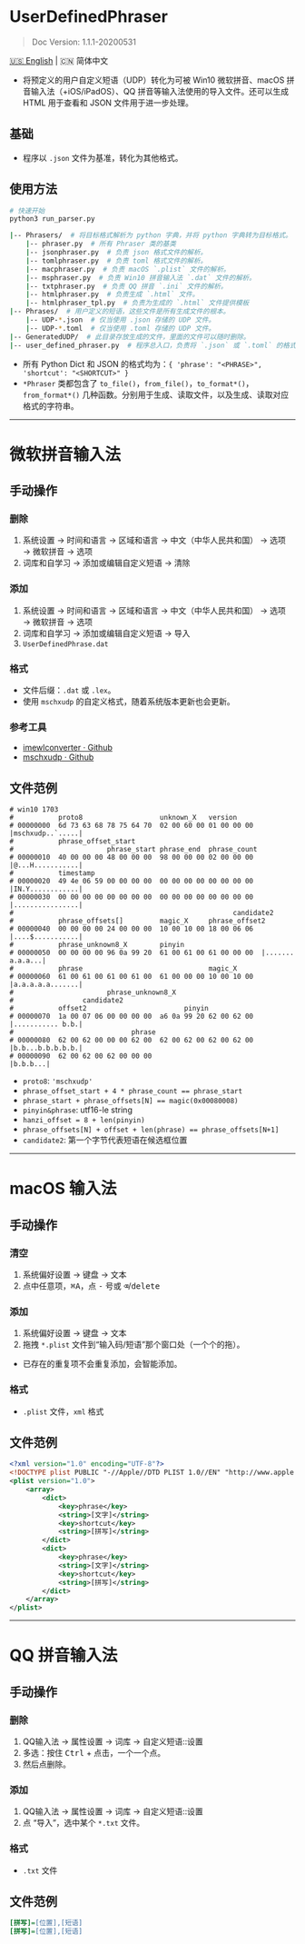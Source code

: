 # UserDefinedPhraser
> Doc Version: 1.1.1-20200531

[🇺🇸 English](README.md) | 🇨🇳 简体中文

* 将预定义的用户自定义短语（UDP）转化为可被 Win10 微软拼音、macOS 拼音输入法（+iOS/iPadOS）、QQ 拼音等输入法使用的导入文件。还可以生成 HTML 用于查看和 JSON 文件用于进一步处理。

## 基础
* 程序以 `.json` 文件为基准，转化为其他格式。

## 使用方法

```py
# 快速开始
python3 run_parser.py
```

```sh
|-- Phrasers/  # 将目标格式解析为 python 字典，并将 python 字典转为目标格式。
    |-- phraser.py  # 所有 Phraser 类的基类
    |-- jsonphraser.py  # 负责 json 格式文件的解析。
    |-- tomlphraser.py  # 负责 toml 格式文件的解析。
    |-- macphraser.py  # 负责 macOS `.plist` 文件的解析。
    |-- msphraser.py  # 负责 Win10 拼音输入法 `.dat` 文件的解析。
    |-- txtphraser.py  # 负责 QQ 拼音 `.ini` 文件的解析。
    |-- htmlphraser.py  # 负责生成 `.html` 文件。
    |-- htmlphraser_tpl.py  # 负责为生成的 `.html` 文件提供模板
|-- Phrases/  # 用户定义的短语，这些文件是所有生成文件的根本。
    |-- UDP-*.json  # 仅当使用 .json 存储的 UDP 文件。
    |-- UDP-*.toml  # 仅当使用 .toml 存储的 UDP 文件。
|-- GeneratedUDP/  # 此目录存放生成的文件，里面的文件可以随时删除。
|-- user_defined_phraser.py  # 程序总入口，负责将 `.json` 或 `.toml` 的格式转为其他格式。
```

* 所有 Python Dict 和 JSON 的格式均为：`{ 'phrase': "<PHRASE>", 'shortcut': "<SHORTCUT>" }`
* `*Phraser` 类都包含了 `to_file()`，`from_file()`，`to_format*()`，`from_format*()` 几种函数。分别用于生成、读取文件，以及生成、读取对应格式的字符串。

************

# 微软拼音输入法
## 手动操作
### 删除
1. 系统设置 → 时间和语言 → 区域和语言 → 中文（中华人民共和国） → 选项 → 微软拼音 → 选项
2. 词库和自学习 → 添加或编辑自定义短语 → 清除

### 添加
1. 系统设置 → 时间和语言 → 区域和语言 → 中文（中华人民共和国） → 选项 → 微软拼音 → 选项
2. 词库和自学习 → 添加或编辑自定义短语 → 导入
3. `UserDefinedPhrase.dat`

### 格式
* 文件后缀：`.dat` 或 `.lex`。
* 使用 `mschxudp` 的自定义格式，随着系统版本更新也会更新。

### 参考工具
* [imewlconverter · Github](https://github.com/studyzy/imewlconverter/tree/V2.3)
* [mschxudp · Github](https://github.com/hhggit/mschxudp)

## 文件范例
```
# win10 1703
#           proto8                   unknown_X   version
# 00000000  6d 73 63 68 78 75 64 70  02 00 60 00 01 00 00 00  |mschxudp..`.....|
#           phrase_offset_start
#                       phrase_start phrase_end  phrase_count
# 00000010  40 00 00 00 48 00 00 00  98 00 00 00 02 00 00 00  |@...H...........|
#           timestamp
# 00000020  49 4e 06 59 00 00 00 00  00 00 00 00 00 00 00 00  |IN.Y............|
# 00000030  00 00 00 00 00 00 00 00  00 00 00 00 00 00 00 00  |................|
#                                                      candidate2
#           phrase_offsets[]         magic_X     phrase_offset2
# 00000040  00 00 00 00 24 00 00 00  10 00 10 00 18 00 06 06  |....$...........|
#           phrase_unknown8_X        pinyin
# 00000050  00 00 00 00 96 0a 99 20  61 00 61 00 61 00 00 00  |....... a.a.a...|
#           phrase                               magic_X
# 00000060  61 00 61 00 61 00 61 00  61 00 00 00 10 00 10 00  |a.a.a.a.a.......|
#                       phrase_unknown8_X
#                 candidate2
#           offset2                        pinyin
# 00000070  1a 00 07 06 00 00 00 00  a6 0a 99 20 62 00 62 00  |........... b.b.|
#                             phrase
# 00000080  62 00 62 00 00 00 62 00  62 00 62 00 62 00 62 00  |b.b...b.b.b.b.b.|
# 00000090  62 00 62 00 62 00 00 00                           |b.b.b...|
```

* `proto8`: `'mschxudp'`
* `phrase_offset_start + 4 * phrase_count == phrase_start`
* `phrase_start + phrase_offsets[N] == magic(0x00080008)`
* `pinyin&phrase`: utf16-le string
* `hanzi_offset = 8 + len(pinyin)`
* `phrase_offsets[N] + offset + len(phrase) == phrase_offsets[N+1]`
* `candidate2`: 第一个字节代表短语在候选框位置

************

# macOS 输入法
## 手动操作
### 清空
1. 系统偏好设置 → 键盘 → 文本
2. 点中任意项，<kbd>⌘</kbd><kbd>A</kbd>，点 <kbd>-</kbd> 号或 <kbd>⌫</kbd>/<kbd>delete</kbd>

### 添加
1. 系统偏好设置 → 键盘 → 文本
2. 拖拽 `*.plist` 文件到“输入码/短语”那个窗口处（一个个的拖）。

* 已存在的重复项不会重复添加，会智能添加。

### 格式
* `.plist` 文件，`xml` 格式


## 文件范例
```xml
<?xml version="1.0" encoding="UTF-8"?>
<!DOCTYPE plist PUBLIC "-//Apple//DTD PLIST 1.0//EN" "http://www.apple.com/DTDs/PropertyList-1.0.dtd"><?xml version="1.0" ?>
<plist version="1.0">
    <array>
        <dict>
            <key>phrase</key>
            <string>[文字]</string>
            <key>shortcut</key>
            <string>[拼写]</string>
        </dict>
        <dict>
            <key>phrase</key>
            <string>[文字]</string>
            <key>shortcut</key>
            <string>[拼写]</string>
        </dict>
    </array>
</plist>
```

************

# QQ 拼音输入法
## 手动操作
### 删除
1. QQ输入法 → 属性设置 → 词库 → 自定义短语::设置
2. 多选：按住 <kbd>Ctrl</kbd> + <kbd>点击</kbd>，一个一个点。
3. 然后点删除。

### 添加
1. QQ输入法 → 属性设置 → 词库 → 自定义短语::设置
2. 点 “导入”，选中某个 `*.txt` 文件。

### 格式
* `.txt` 文件

## 文件范例
```ini
[拼写]=[位置],[短语]
[拼写]=[位置],[短语]
```
